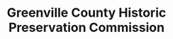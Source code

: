 ---
layout: repo
title: "Greenville County Historic Preservation Commission"
id: 2082
permalink: repos/2082/
---